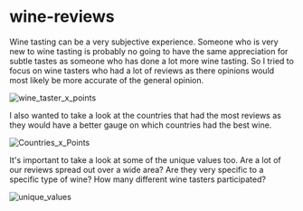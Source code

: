 # wine-reviews

Wine tasting can be a very subjective experience.  Someone who is very new to wine tasting is probably no going to have the same appreciation for subtle tastes as someone who has done a lot more wine tasting.  So I tried to focus on wine tasters who had a lot of reviews as there opinions would most likely be more accurate of the general opinion.

![wine_taster_x_points](https://user-images.githubusercontent.com/23482152/74114614-185b8b00-4b79-11ea-8f24-af6e8261009e.png)

I also wanted to take a look at the countries that had the most reviews as they would have a better gauge on which countries had the best wine.

![Countries_x_Points](https://user-images.githubusercontent.com/23482152/74114591-fbbf5300-4b78-11ea-9224-76fd34d79daa.png)

It's important to take a look at some of the unique values too.  Are a lot of our reviews spread out over a wide area?  Are they very specific to a specific type of wine?  How many different wine tasters participated?

![unique_values](https://user-images.githubusercontent.com/23482152/74114641-4c36b080-4b79-11ea-8037-3fc8660c2bd1.png)
